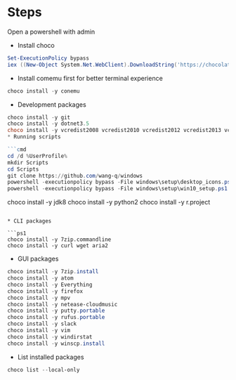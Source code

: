 # Steps

Open a powershell with admin

* Install choco

```ps1
Set-ExecutionPolicy bypass
iex ((New-Object System.Net.WebClient).DownloadString('https://chocolatey.org/install.ps1'))
```

* Install comemu first for better terminal experience

```ps1
choco install -y conemu
```

* Development packages

```ps1
choco install -y git
choco install -y dotnet3.5
choco install -y vcredist2008 vcredist2010 vcredist2012 vcredist2013 vcredist2015
* Running scripts

```cmd
cd /d %UserProfile%
mkdir Scripts
cd Scripts
git clone https://github.com/wang-q/windows
powershell -executionpolicy bypass -File windows\setup\desktop_icons.ps1
powershell -executionpolicy bypass -File windows\setup\win10_setup.ps1
```
choco install -y jdk8
choco install -y python2
choco install -y r.project
```

* CLI packages

```ps1
choco install -y 7zip.commandline
choco install -y curl wget aria2
```

* GUI packages

```ps1
choco install -y 7zip.install
choco install -y atom
choco install -y Everything
choco install -y firefox
choco install -y mpv
choco install -y netease-cloudmusic
choco install -y putty.portable
choco install -y rufus.portable
choco install -y slack
choco install -y vim
choco install -y windirstat
choco install -y winscp.install  
```

* List installed packages

```ps1
choco list --local-only
```
